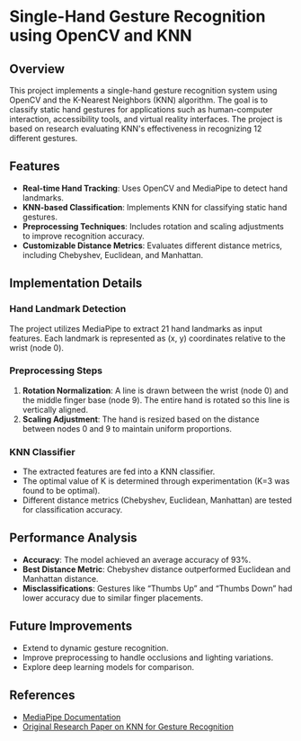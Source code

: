# Single-Hand Gesture Recognition using OpenCV and KNN

## Overview
This project implements a single-hand gesture recognition system using OpenCV and the K-Nearest Neighbors (KNN) algorithm. The goal is to classify static hand gestures for applications such as human-computer interaction, accessibility tools, and virtual reality interfaces. The project is based on research evaluating KNN's effectiveness in recognizing 12 different gestures.

## Features
- **Real-time Hand Tracking**: Uses OpenCV and MediaPipe to detect hand landmarks.
- **KNN-based Classification**: Implements KNN for classifying static hand gestures.
- **Preprocessing Techniques**: Includes rotation and scaling adjustments to improve recognition accuracy.
- **Customizable Distance Metrics**: Evaluates different distance metrics, including Chebyshev, Euclidean, and Manhattan.

## Implementation Details

### Hand Landmark Detection
The project utilizes MediaPipe to extract 21 hand landmarks as input features. Each landmark is represented as (x, y) coordinates relative to the wrist (node 0).

### Preprocessing Steps
1. **Rotation Normalization**: A line is drawn between the wrist (node 0) and the middle finger base (node 9). The entire hand is rotated so this line is vertically aligned.
2. **Scaling Adjustment**: The hand is resized based on the distance between nodes 0 and 9 to maintain uniform proportions.

### KNN Classifier
- The extracted features are fed into a KNN classifier.
- The optimal value of K is determined through experimentation (K=3 was found to be optimal).
- Different distance metrics (Chebyshev, Euclidean, Manhattan) are tested for classification accuracy.

## Performance Analysis
- **Accuracy**: The model achieved an average accuracy of 93%.
- **Best Distance Metric**: Chebyshev distance outperformed Euclidean and Manhattan distance.
- **Misclassifications**: Gestures like “Thumbs Up” and “Thumbs Down” had lower accuracy due to similar finger placements.

## Future Improvements
- Extend to dynamic gesture recognition.
- Improve preprocessing to handle occlusions and lighting variations.
- Explore deep learning models for comparison.

## References
- [MediaPipe Documentation](https://developers.google.com/mediapipe)
- [Original Research Paper on KNN for Gesture Recognition](https://people.eecs.berkeley.edu/~jrs/meshpapers/LorensenCline.pdf)

